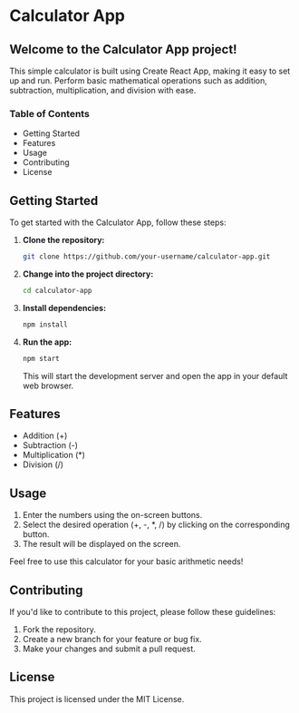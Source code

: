 # Calculator App

## Welcome to the Calculator App project!

This simple calculator is built using Create React App, making it easy to set up and run. Perform basic mathematical operations such as addition, subtraction, multiplication, and division with ease.

### Table of Contents
- Getting Started
- Features
- Usage
- Contributing
- License

## Getting Started

To get started with the Calculator App, follow these steps:

1. **Clone the repository:**
    ```bash
    git clone https://github.com/your-username/calculator-app.git
    ```

2. **Change into the project directory:**
    ```bash
    cd calculator-app
    ```

3. **Install dependencies:**
    ```bash
    npm install
    ```

4. **Run the app:**
    ```bash
    npm start
    ```

   This will start the development server and open the app in your default web browser.


## Features

- Addition (+)
- Subtraction (-)
- Multiplication (*)
- Division (/)

## Usage

1. Enter the numbers using the on-screen buttons.
2. Select the desired operation (+, -, *, /) by clicking on the corresponding button.
3. The result will be displayed on the screen.

Feel free to use this calculator for your basic arithmetic needs!

## Contributing

If you'd like to contribute to this project, please follow these guidelines:

1. Fork the repository.
2. Create a new branch for your feature or bug fix.
3. Make your changes and submit a pull request.

## License

This project is licensed under the MIT License.